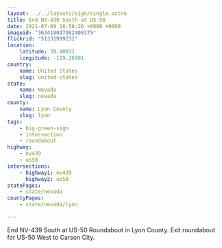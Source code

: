 ```yaml
---
layout: ../../layouts/sign/single.astro
title: End NV-439 South at US-50
date: 2021-07-09 16:56:26 +0000 +0000
imageid: "363418047362409175"
flickrid: "51331999231"
location:
    latitude: 39.40031
    longitude: -119.26901
country:
    name: United States
    slug: united-states
state:
    name: Nevada
    slug: nevada
county:
    name: Lyon County
    slug: lyon
tags:
    - big-green-sign
    - intersection
    - roundabout
highway:
    - nv439
    - us50
intersections:
    - highway1: nv439
      highway2: us50
statePages:
    - state/nevada
countyPages:
    - state/nevada/lyon

---
```

End NV-439 South at US-50 Roundabout in Lyon County.  Exit roundabout for US-50 West to Carson City.